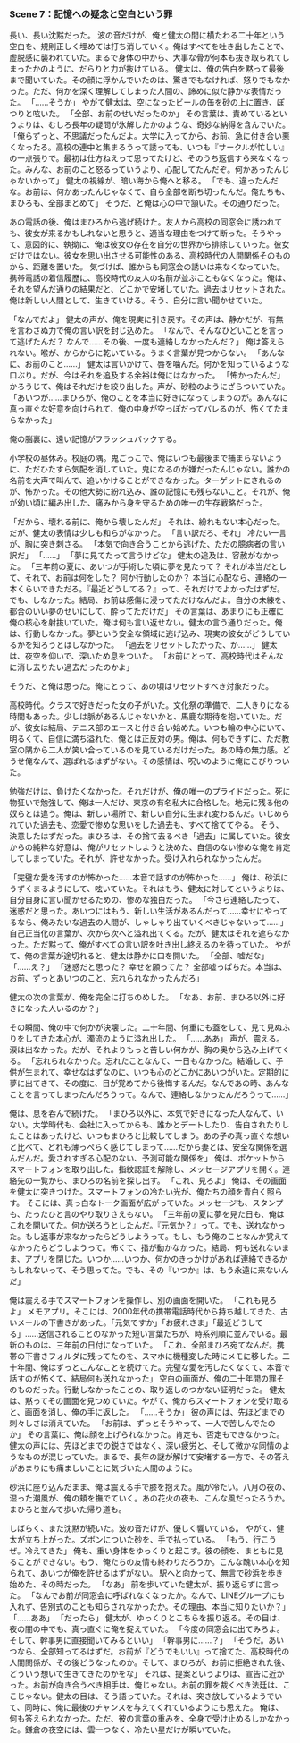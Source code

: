 ### Scene 7：記憶への疑念と空白という罪

長い、長い沈黙だった。
波の音だけが、俺と健太の間に横たわる二十年という空白を、規則正しく埋めては打ち消していく。俺はすべてを吐き出したことで、虚脱感に襲われていた。まるで身体の中から、大事な骨が何本も抜き取られてしまったかのように、だらりと力が抜けている。
健太は、俺の告白を黙って最後まで聞いていた。その顔に浮かんでいたのは、驚きでもなければ、怒りでもなかった。ただ、何かを深く理解してしまった人間の、諦めに似た静かな表情だった。
「……そうか」
やがて健太は、空になったビールの缶を砂の上に置き、ぽつりと呟いた。
「全部、お前のせいだったのか」
その言葉は、責めているというよりは、むしろ長年の疑問が氷解したかのような、奇妙な納得を含んでいた。
「俺らずっと、不思議だったんだよ。大学に入ってから、お前、急に付き合い悪くなったろ。高校の連中と集まろうって誘っても、いつも『サークルが忙しい』の一点張りで。最初は仕方ねえって思ってたけど、そのうち返信すら来なくなった。みんな、お前のこと怒るっていうより、心配してたんだぞ。何かあったんじゃないかって」
健太の視線が、暗い海から俺へと移る。
「でも、違ったんだな。お前は、何かあったんじゃなくて、自ら全部を断ち切ったんだ。俺たちも、まひろも、全部まとめて」
そうだ、と俺は心の中で頷いた。その通りだった。

あの電話の後、俺はまひろから逃げ続けた。友人から高校の同窓会に誘われても、彼女が来るかもしれないと思うと、適当な理由をつけて断った。そうやって、意図的に、執拗に、俺は彼女の存在を自分の世界から排除していった。彼女だけではない。彼女を思い出させる可能性のある、高校時代の人間関係そのものから、距離を置いた。
気づけば、誰からも同窓会の誘いは来なくなっていた。携帯電話の着信履歴に、高校時代の友人の名前が並ぶこともなくなった。俺は、それを望んだ通りの結果だと、どこかで安堵していた。過去はリセットされた。俺は新しい人間として、生きていける。そう、自分に言い聞かせていた。

「なんでだよ」
健太の声が、俺を現実に引き戻す。その声は、静かだが、有無を言わさぬ力で俺の言い訳を封じ込めた。
「なんで、そんなひどいことを言って逃げたんだ？ なんで……その後、一度も連絡しなかったんだ？」
俺は答えられない。喉が、からからに乾いている。うまく言葉が見つからない。
「あんなに、お前のこと……」
健太は言いかけて、唇を噛んだ。何かを知っているような口ぶり。だが、今はそれを追及する余裕は俺にはなかった。
「怖かったんだ」
かろうじて、俺はそれだけを絞り出した。声が、砂粒のようにざらついていた。
「あいつが……まひろが、俺のことを本当に好きになってしまうのが。あんなに真っ直ぐな好意を向けられて、俺の中身が空っぽだってバレるのが、怖くてたまらなかった」

俺の脳裏に、遠い記憶がフラッシュバックする。

小学校の昼休み。校庭の隅。鬼ごっこで、俺はいつも最後まで捕まらないように、ただひたすら気配を消していた。鬼になるのが嫌だったんじゃない。誰かの名前を大声で叫んで、追いかけることができなかった。ターゲットにされるのが、怖かった。その他大勢に紛れ込み、誰の記憶にも残らないこと。それが、俺が幼い頃に編み出した、痛みから身を守るための唯一の生存戦略だった。

「だから、壊れる前に、俺から壊したんだ」
それは、紛れもない本心だった。だが、健太の表情は少しも和らがなかった。
「言い訳だろ、それ」
冷たい一言が、胸に突き刺さる。
「本気で向き合うことから逃げた、ただの臆病者の言い訳だ」
「……」
「夢に見てたって言うけどな」
健太の追及は、容赦がなかった。
「三年前の夏に、あいつが手術した頃に夢を見たって？ それが本当だとして、それで、お前は何をした？ 何か行動したのか？ 本当に心配なら、連絡の一本くらいできただろ。『最近どうしてる？』って、それだけでよかったはずだ。でも、しなかった。結局、お前は感傷に浸ってただけなんだよ。自分の未練を、都合のいい夢のせいにして、酔ってただけだ」
その言葉は、あまりにも正確に俺の核心を射抜いていた。俺は何も言い返せない。健太の言う通りだった。俺は、行動しなかった。夢という安全な領域に逃げ込み、現実の彼女がどうしているかを知ろうとはしなかった。
「過去をリセットしたかった、か……」
健太は、夜空を仰いで、深いため息をついた。
「お前にとって、高校時代はそんなに消し去りたい過去だったのかよ」

そうだ、と俺は思った。俺にとって、あの頃はリセットすべき対象だった。

高校時代。クラスで好きだった女の子がいた。文化祭の準備で、二人きりになる時間もあった。少しは脈があるんじゃないかと、馬鹿な期待を抱いていた。だが、彼女は結局、テニス部のエースと付き合い始めた。いつも輪の中心にいて、明るくて、自信に満ち溢れた、俺とは正反対の男。俺は、何もできずに、ただ教室の隅から二人が笑い合っているのを見ているだけだった。あの時の無力感。どうせ俺なんて、選ばれるはずがない。その感情は、呪いのように俺にこびりついた。

勉強だけは、負けたくなかった。それだけが、俺の唯一のプライドだった。死に物狂いで勉強して、俺は一人だけ、東京の有名私大に合格した。地元に残る他の奴らとは違う。俺は、新しい場所で、新しい自分に生まれ変わるんだ。いじめられていた過去も、恋愛で惨めな思いをした過去も、すべて捨ててやる。
そう、決意したはずだった。まひろは、その捨て去るべき「過去」に属していた。彼女からの純粋な好意は、俺がリセットしようと決めた、自信のない惨めな俺を肯定してしまっていた。それが、許せなかった。受け入れられなかったんだ。

「完璧な愛を汚すのが怖かった……本音で話すのが怖かった……」
俺は、砂浜にうずくまるようにして、呟いていた。それはもう、健太に対してというよりは、自分自身に言い聞かせるための、惨めな独白だった。
「今さら連絡したって、迷惑だと思った。あいつにはもう、新しい生活があるんだって……幸せにやってるなら、俺みたいな過去の人間が、しゃしゃり出ていくべきじゃないって……」
自己正当化の言葉が、次から次へと溢れ出てくる。だが、健太はそれを遮らなかった。ただ黙って、俺がすべての言い訳を吐き出し終えるのを待っていた。
やがて、俺の言葉が途切れると、健太は静かに口を開いた。
「全部、嘘だな」
「……え？」
「迷惑だと思った？ 幸せを願ってた？ 全部嘘っぱちだ。本当は、お前、ずっとあいつのこと、忘れられなかったんだろ」

健太の次の言葉が、俺を完全に打ちのめした。
「なあ、お前、まひろ以外に好きになった人いるのか？」

その瞬間、俺の中で何かが決壊した。二十年間、何重にも蓋をして、見て見ぬふりをしてきた本心が、濁流のように溢れ出した。
「……ああ」
声が、震える。涙は出なかった。だが、それよりもっと苦しい何かが、胸の奥から込み上げてくる。
「忘れられなかった。忘れたことなんて、一日もなかった。結婚して、子供が生まれて、幸せなはずなのに、いつも心のどこかにあいつがいた。定期的に夢に出てきて、その度に、目が覚めてから後悔するんだ。なんであの時、あんなことを言ってしまったんだろうって。なんで、連絡しなかったんだろうって……」

俺は、息を呑んで続けた。
「まひろ以外に、本気で好きになった人なんて、いない。大学時代も、会社に入ってからも、誰かとデートしたり、告白されたりしたことはあったけど、いつもまひろと比較してしまう。あの子の真っ直ぐな想いと比べて、どれも薄っぺらく感じてしまって……だから妻とは、安全な関係を選んだんだ。愛されすぎる心配のない、予測可能な関係を」
俺は、ポケットからスマートフォンを取り出した。指紋認証を解除し、メッセージアプリを開く。連絡先の一覧から、まひろの名前を探し出す。
「これ、見ろよ」
俺は、その画面を健太に突きつけた。スマートフォンの冷たい光が、俺たちの顔を青白く照らす。
そこには、真っ白なトーク画面が広がっていた。メッセージも、スタンプも、たったひと言のやり取りさえもない。
「三年前の夏に夢を見た日も、俺はこれを開いてた。何か送ろうとしたんだ。『元気か？』って。でも、送れなかった。もし返事が来なかったらどうしようって。もし、もう俺のことなんか覚えてなかったらどうしようって。怖くて、指が動かなかった。結局、何も送れないまま、アプリを閉じた。いつか……いつか、何かのきっかけがあれば連絡できるかもしれないって、そう思ってた。でも、その『いつか』は、もう永遠に来ないんだ」

俺は震える手でスマートフォンを操作し、別の画面を開いた。
「これも見ろよ」
メモアプリ。そこには、2000年代の携帯電話時代から持ち越してきた、古いメールの下書きがあった。「元気ですか」「お疲れさま」「最近どうしてる」……送信されることのなかった短い言葉たちが、時系列順に並んでいる。最新のものは、三年前の日付になっていた。
「これ、全部まひろ宛てなんだ。携帯の下書きフォルダに残ってたのを、スマホに機種変した時にメモに移した。二十年間、俺はずっとこんなことを続けてた。完璧な愛を汚したくなくて、本音で話すのが怖くて、結局何も送れなかった」
空白の画面が、俺の二十年間の罪そのものだった。行動しなかったことの、取り返しのつかない証明だった。
健太は、黙ってその画面を見つめていた。やがて、俺からスマートフォンを受け取ると、画面を消し、俺の手に返した。
「……そうか」
彼の声には、先ほどまでの刺々しさは消えていた。
「お前は、ずっとそうやって、一人で苦しんでたのか」
その言葉に、俺は顔を上げられなかった。肯定も、否定もできなかった。健太の声には、先ほどまでの鋭さではなく、深い疲労と、そして微かな同情のようなものが混じっていた。まるで、長年の謎が解けて安堵する一方で、その答えがあまりにも痛ましいことに気づいた人間のように。

砂浜に座り込んだまま、俺は震える手で膝を抱えた。風が冷たい。八月の夜の、湿った潮風が、俺の頬を撫でていく。あの花火の夜も、こんな風だったろうか。まひろと並んで歩いた帰り道も。

しばらく、また沈黙が続いた。波の音だけが、優しく響いている。
やがて、健太が立ち上がった。ズボンについた砂を、手で払っている。
「もう、行こうぜ。冷えてきた」
俺も、重い身体をゆっくりと起こす。彼の顔を、まともに見ることができない。もう、俺たちの友情も終わりだろうか。こんな醜い本心を知られて、あいつが俺を許せるはずがない。
駅へと向かって、無言で砂浜を歩き始めた、その時だった。
「なあ」
前を歩いていた健太が、振り返らずに言った。
「なんでお前が同窓会に呼ばれなくなったか。なんで、LINEグループにも入れず、告別式のことも知らされなかったか。その理由、本当に知りたいか？」
「……ああ」
「だったら」
健太が、ゆっくりとこちらを振り返る。その目は、夜の闇の中でも、真っ直ぐに俺を捉えていた。
「今度の同窓会に出てみろよ。そして、幹事男に直接聞いてみるといい」
「幹事男に……？」
「そうだ。あいつなら、全部知ってるはずだ。お前が『どうでもいい』って捨てた、高校時代の人間関係が、その後どうなったのか。そして、まひろが、お前に拒絶された後、どういう想いで生きてきたのかをな」
それは、提案というよりは、宣告に近かった。お前が向き合うべき相手は、俺じゃない。お前の罪を裁くべき法廷は、ここじゃない。健太の目は、そう語っていた。それは、突き放しているようでいて、同時に、俺に最後のチャンスを与えてくれているようにも思えた。
俺は、何も答えられなかった。ただ、彼の言葉の重みを、全身で受け止めるしかなかった。鎌倉の夜空には、雲一つなく、冷たい星だけが瞬いていた。